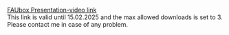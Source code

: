 [FAUbox Presentation-video link](https://faubox.rrze.uni-erlangen.de/getlink/fiRCyRPYTv7f39Dd4yfVuW/presentation-video.mov)  
This link is valid until 15.02.2025 and the max allowed downloads is set to 3.  
Please contact me in case of any problem.
